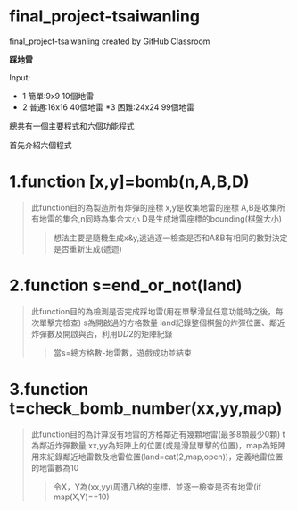 # final_project-tsaiwanling
final_project-tsaiwanling created by GitHub Classroom

**踩地雷**

Input:
* 1 簡單:9x9 10個地雷
* 2 普通:16x16 40個地雷
*3 困難:24x24 99個地雷

總共有一個主要程式和六個功能程式

首先介紹六個程式

# 1.function [x,y]=bomb(n,A,B,D)
>此function目的為製造所有炸彈的座標
>x,y是收集地雷的座標
>A,B是收集所有地雷的集合,n同時為集合大小
>D是生成地雷座標的bounding(棋盤大小)
>>想法主要是隨機生成x&y,透過逐一檢查是否和A&B有相同的數對決定是否重新生成(遞迴)
# 2.function s=end_or_not(land)
>此function目的為檢測是否完成踩地雷(用在單擊滑鼠任意功能時之後，每次單擊完檢查)
>s為開啟過的方格數量
>land記錄整個棋盤的炸彈位置、鄰近炸彈數及開啟與否，利用D*D*2的矩陣紀錄
>>當s=總方格數-地雷數，遊戲成功並結束
# 3.function t=check_bomb_number(xx,yy,map)
>此function目的為計算沒有地雷的方格鄰近有幾顆地雷(最多8顆最少0顆)
>t為鄰近炸彈數量
>xx,yy為矩陣上的位置(或是滑鼠單擊的位置)，map為矩陣用來紀錄鄰近地雷數及地雷位置(land=cat(2,map,open))，定義地雷位置的地雷數為10
>>令X，Y為(xx,yy)周遭八格的座標，並逐一檢查是否有地雷(if map(X,Y)==10)
